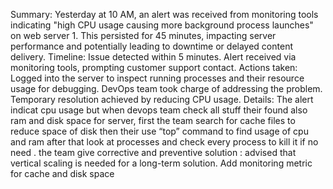 Summary:
Yesterday at 10 AM, an alert was received from monitoring tools indicating "high CPU usage causing more background process launches" on web server 1. This persisted for 45 minutes, impacting server performance and potentially leading to downtime or delayed content delivery.
Timeline:
Issue detected within 5 minutes.
Alert received via monitoring tools, prompting customer support contact.
Actions taken: Logged into the server to inspect running processes and their resource usage for debugging.
DevOps team took charge of addressing the problem.
Temporary resolution achieved by reducing CPU usage.
Details:
The alert indicat cpu usage but when devops team check all stuff their found also ram and disk space for server, first the team search for cache files to reduce space of disk then their use “top” command to find usage of cpu and ram after that look at processes and check every process to kill it if no need
. the team give corrective and preventive solution :
advised that vertical scaling is needed for a long-term solution.
Add monitoring metric for cache and disk space


